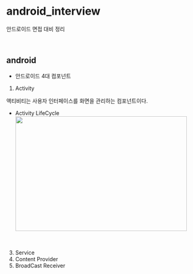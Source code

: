 # android_interview
안드로이드 면접 대비 정리

<br>

## android
* 안드로이드 4대 컴포넌트 <br>

1. Activity
   
액티비티는 사용자 인터페이스를 화면을 관리하는 컴포넌트이다.

+ Activity LifeCycle
<img src="https://kairo96.gitbooks.io/android/content/pic2/2-4-1-1.jpg" width="450px" height="300px"></img><br/>
<br>

3. Service
4. Content Provider
5. BroadCast Receiver

